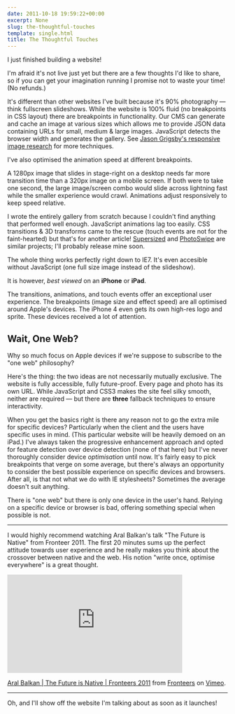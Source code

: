 ```yaml
---
date: 2011-10-18 19:59:22+00:00
excerpt: None
slug: the-thoughtful-touches
template: single.html
title: The Thoughtful Touches
---
```


I just finished building a website!

I'm afraid it's not live just yet but there are a few thoughts I'd like to share, so if you can get your imagination running I promise not to waste your time! (No refunds.)

It's different than other websites I've built because it's 90% photography — think fullscreen slideshows. While the website is 100% fluid (no breakpoints in CSS layout) there are breakpoints in functionality. Our CMS can generate and cache an image at various sizes which allows me to provide JSON data containing URLs for small, medium & large images. JavaScript detects the browser width and generates the gallery. See [Jason Grigsby's responsive image research](http://www.cloudfour.com/responsive-imgs/) for more techniques.

I've also optimised the animation speed at different breakpoints.

A 1280px image that slides in stage-right on a desktop needs far more transition time than a 320px image on a mobile screen. If both were to take one second, the large image/screen combo would slide across lightning fast while the smaller experience would crawl. Animations adjust responsively to keep speed relative.

I wrote the entirely gallery from scratch because I couldn't find anything that performed well enough. JavaScript animations lag too easily. CSS transitions & 3D transforms came to the rescue (touch events are not for the faint-hearted) but that's for another article! [Supersized](http://www.buildinternet.com/project/supersized/) and [PhotoSwipe](http://www.photoswipe.com/) are similar projects; I'll probably release mine soon.

The whole thing works perfectly right down to IE7. It's even accesible without JavaScript (one full size image instead of the slideshow).

It is however, _best viewed_ on an **iPhone** or **iPad**.

The transitions, animations, and touch events offer an exceptional user experience. The breakpoints (image size and effect speed) are all optimised around Apple's devices. The iPhone 4 even gets its own high-res logo and sprite. These devices received a lot of attention.

## Wait, One Web?

Why so much focus on Apple devices if we're suppose to subscribe to the "one web" philosophy?

Here's the thing: the two ideas are not necessarily mutually exclusive. The website is fully accessible, fully future-proof. Every page and photo has its own URL. While JavaScript and CSS3 makes the site feel silky smooth, neither are required — but there are **three** fallback techniques to ensure interactivity.

When you get the basics right is there any reason not to go the extra mile for specific devices? Particularly when the client and the users have specific uses in mind. (This particular website will be heavily demoed on an iPad.) I've always taken the progressive enhancement approach and opted for feature detection over device detection (none of that here) but I've never thoroughly consider device _optimisation_ until now. It's fairly easy to pick breakpoints that verge on some average, but there's always an opportunity to consider the best possible experience on specific devices and browsers. After all, is that not what we do with IE stylesheets? Sometimes the average doesn't suit anything.

There is "one web" but there is only one device in the user's hand. Relying on a specific device or browser is bad, offering something special when possible is not.

* * *

I would highly recommend watching Aral Balkan's talk "The Future is Native" from Fronteer 2011. The first 20 minutes sums up the perfect attitude towards user experience and he really makes you think about the crossover between native and the web. His notion "write once, optimise everywhere" is a great thought.

<p class="b-post__image"><span class="b-fitvid" style="padding-top:56.25%"><iframe src="http://player.vimeo.com/video/30659519?title=0&byline=0&portrait=0" frameborder="0" width="400" height="225"></iframe></span></p>

[Aral Balkan | The Future is Native | Fronteers 2011](http://vimeo.com/30659519) from [Fronteers](http://vimeo.com/fronteers) on [Vimeo](http://vimeo.com).

* * *

Oh, and I'll show off the website I'm talking about as soon as it launches!
